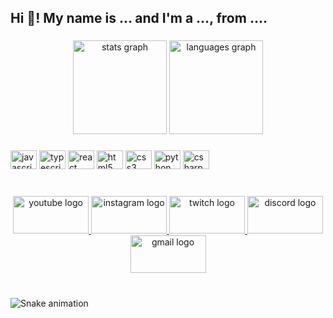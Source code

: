 <h2 align="left">Hi 👋! My name is ... and I'm a ..., from ....</h2>

###

<div align="center">
  <img src="https://github-readme-stats.vercel.app/api?hide_title=false&hide_rank=false&show_icons=true&include_all_commits=true&count_private=true&disable_animations=false&theme=dracula&locale=en&hide_border=false&username=hasirciogli" height="150" alt="stats graph"  />
  <img src="https://github-readme-stats.vercel.app/api/top-langs?locale=en&hide_title=false&layout=compact&card_width=320&langs_count=5&theme=dracula&hide_border=false&username=hasirciogli" height="150" alt="languages graph"  />
</div>

###

<div align="left">
  <img src="https://cdn.jsdelivr.net/gh/devicons/devicon/icons/javascript/javascript-original.svg" height="30" width="42" alt="javascript logo"  />
  <img src="https://cdn.jsdelivr.net/gh/devicons/devicon/icons/typescript/typescript-plain.svg" height="30" width="42" alt="typescript logo"  />
  <img src="https://cdn.jsdelivr.net/gh/devicons/devicon/icons/react/react-original.svg" height="30" width="42" alt="react logo"  />
  <img src="https://cdn.jsdelivr.net/gh/devicons/devicon/icons/html5/html5-original.svg" height="30" width="42" alt="html5 logo"  />
  <img src="https://cdn.jsdelivr.net/gh/devicons/devicon/icons/css3/css3-original.svg" height="30" width="42" alt="css3 logo"  />
  <img src="https://cdn.jsdelivr.net/gh/devicons/devicon/icons/python/python-original.svg" height="30" width="42" alt="python logo"  />
  <img src="https://cdn.jsdelivr.net/gh/devicons/devicon/icons/csharp/csharp-original.svg" height="30" width="42" alt="csharp logo"  />
</div>

###

<br clear="both">

<div align="center">
  <a href="Mustafa Hasırcıoğlu" target="_blank">
    <img src="https://raw.githubusercontent.com/maurodesouza/profile-readme-generator/master/src/assets/icons/social/youtube/default.svg" width="121" height="60" alt="youtube logo"  />
  </a>
  <a href="hasirciogli" target="_blank">
    <img src="https://raw.githubusercontent.com/maurodesouza/profile-readme-generator/master/src/assets/icons/social/instagram/default.svg" width="121" height="60" alt="instagram logo"  />
  </a>
  <a href="hasirciogli" target="_blank">
    <img src="https://raw.githubusercontent.com/maurodesouza/profile-readme-generator/master/src/assets/icons/social/twitch/default.svg" width="121" height="60" alt="twitch logo"  />
  </a>
  <a href="! Noxy#1881" target="_blank">
    <img src="https://raw.githubusercontent.com/maurodesouza/profile-readme-generator/master/src/assets/icons/social/discord/default.svg" width="121" height="60" alt="discord logo"  />
  </a>
  <a href="mhasirciogli@gmail.com" target="_blank">
    <img src="https://raw.githubusercontent.com/maurodesouza/profile-readme-generator/master/src/assets/icons/social/gmail/default.svg" width="121" height="60" alt="gmail logo"  />
  </a>
</div>

###

<br clear="both">

<img src="https://raw.githubusercontent.com/hasirciogli/hasirciogli/blob/output/snake.svg" alt="Snake animation" />

###
